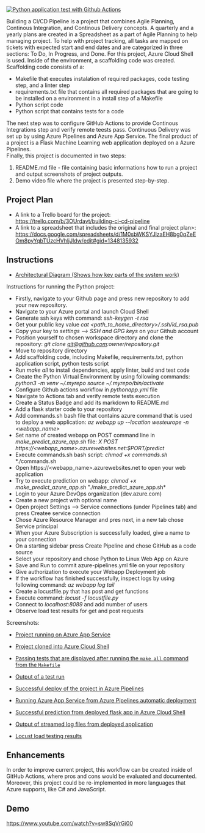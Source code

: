 [![Python application test with Github Actions](https://github.com/sljepic/build-ci-cd-project/actions/workflows/pythonapp.yml/badge.svg)](https://github.com/sljepic/build-ci-cd-project/actions/workflows/pythonapp.yml)

Building a CI/CD Pipeline is a project that combines Agile Planning, Continous Integration, and Continous Delivery concepts. A quarterly and a yearly plans are created in a Spreadsheet as a part of Agile Planning to help managing project. To help with project tracking, all tasks are mapped on tickets with expected start and end dates and are categorized in three sections: To Do, In Progress, and Done. For this project, Azure Cloud Shell is used. Inside of the environment, a scaffolding code was created. Scaffolding code consists of a: 
* Makefile that executes instalation of required packages, code testing step, and a linter step
* requirements.txt file that contains all required packages that are going to be installed on a environment in a install step of a Makefile
* Python script code
* Python script that contains tests for a code  

The next step was to configure GitHub Actions to provide Continous Integrations step and verify remote teests pass. Continuous Delivery was set up by using Azure Pipelines and Azure App Service. The final product of a project is a Flask Machine Learning web application deployed on a Azure Pipelines.  
Finally, this project is documented in two steps:
1. README.md file - file containing basic informations how to run a project and output screenshots of project outputs.
2. Demo video file where the project is presented step-by-step.

## Project Plan

* A link to a Trello board for the project: https://trello.com/b/3OUrdavt/building-ci-cd-pipeline
* A link to a spreadsheet that includes the original and final project plan>: https://docs.google.com/spreadsheets/d/1M0sbWKSYJlzaEH8bg0qZeEOm8pyYqbTUzcHVhljJldw/edit#gid=1348135932

## Instructions
  
* [Architectural Diagram (Shows how key parts of the system work)](https://github.com/sljepic/build-ci-cd-project/blob/main/screenshots/architecture_diagram.png)

Instructions for running the Python project:

* Firstly, navigate to your Github page and press new repository to add your new repository.
* Navigate to your Azure portal and launch Cloud Shell
* Generate ssh keys with command:
    *ssh-keygen -t rsa* 
* Get your public key value
    *cat <path_to_home_directory>/.ssh/id_rsa.pub*
* Copy your key to *settings -->  SSH and GPG keys* on your Github account
* Position yourself to chosen workspace directory and clone the repository:
    *git clone git@github.com:owner/repository.git*
* Move to repository directory
* Add scaffolding code, including Makefile, requirements.txt, python application script, python tests script
* Run *make all* to install dependencies, apply linter, build and test code
* Create the Python Virtual Environment by using following commands:
    *python3 -m venv ~/.myrepo*
    *source ~/.myrepo/bin/activate*
* Configure Github actions workflow in *pythonapp.yml* file
* Navigate to Actions tab and verify remote tests execution
* Create a Status Badge and add its markdown to README.md
* Add a flask starter code to your repository
* Add commands.sh bash file that contains azure command that is used to deploy a web application:
     *az webapp up --location westeurope -n <webapp_name>*
* Set name of created webapp on POST command line in *make_predict_azure_app.sh* file:  *X POST https://<webapp_name>.azurewebsites.net:$PORT/predict*
* Execute commands.sh bash script:
      *chmod +x commands.sh*
      *./commands.sh
* Open https://<webapp_name>.azurewebsites.net to open your web application
* Try to execute prediction on webapp:
      *chmod +x make_predict_azure_app.sh*
      "./make_predict_azure_app.sh*
* Login to your Azure DevOps organization (dev.azure.com)
* Create a new project with optional name
* Open project Settings --> Service connections (under Pipelines tab) and press Createe service connection
* Chose Azure Resource Manager and pres next, in a new tab chose Service principal
* When your Azure Subscription is successfully loaded, give a name to your connection
* On a starting sidebar press Create Pipeline and chose GitHub as a code source
* Select your repository and chose Python to Linux Web App on Azure
* Save and Run to commit azure-pipelines.yml file on your repository
* Give authorization to execute your Webapp Deployment job
* If the workflow has finished successfully, inspect logs by using following command:
      *az webapp log tail*
* Create a locustfile.py that has post and get functions
* Execute command:
      *locust -f locustfile.py*
* Connect to *localhost:8089* and add number of users
* Observe load test results for get and post requests

Screenshots:

* [Project running on Azure App Service](https://github.com/sljepic/build-ci-cd-project/blob/main/screenshots/webappdeployed.PNG)

* [Project cloned into Azure Cloud Shell](https://github.com/sljepic/build-ci-cd-project/blob/main/screenshots/cloned_project.PNG)

* [Passing tests that are displayed after running the `make all` command from the `Makefile`](https://github.com/sljepic/build-ci-cd-project/blob/main/screenshots/make_all_test_success.PNG)

* [Output of a test run](https://github.com/sljepic/build-ci-cd-project/blob/main/screenshots/github_actions_pr.PNG)

* [Successful deploy of the project in Azure Pipelines](https://github.com/sljepic/build-ci-cd-project/blob/main/screenshots/azure_pipelines.PNG) 

* [Running Azure App Service from Azure Pipelines automatic deployment](https://github.com/sljepic/build-ci-cd-project/blob/main/screenshots/azure_pipelines_deploy_azure_web_app.PNG)

* [Successful prediction from deployed flask app in Azure Cloud Shell](https://github.com/sljepic/build-ci-cd-project/blob/main/screenshots/succesfull_prediction.PNG)

* [Output of streamed log files from deployed application](https://github.com/sljepic/build-ci-cd-project/blob/main/screenshots/webapp_logs_displayed.PNG)

* [Locust load testing results](https://github.com/sljepic/build-ci-cd-project/blob/main/screenshots/locust_output.PNG)



## Enhancements

In order to improve current project, this workflow can be created inside of GitHub Actions, where pros and cons would be evaluated and documented. Moreover, this project could be re-implemented in more languages that Azure supports, like C# and JavaScript.


## Demo 

https://www.youtube.com/watch?v=sw8SqVrGi00


